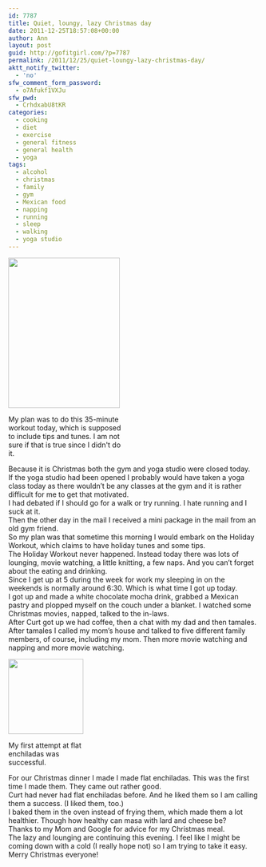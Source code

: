 ```yaml
---
id: 7787
title: Quiet, loungy, lazy Christmas day
date: 2011-12-25T18:57:08+00:00
author: Ann
layout: post
guid: http://gofitgirl.com/?p=7787
permalink: /2011/12/25/quiet-loungy-lazy-christmas-day/
aktt_notify_twitter:
  - 'no'
sfw_comment_form_password:
  - o7Afukf1VXJu
sfw_pwd:
  - CrhdxabU8tKR
categories:
  - cooking
  - diet
  - exercise
  - general fitness
  - general health
  - yoga
tags:
  - alcohol
  - christmas
  - family
  - gym
  - Mexican food
  - napping
  - running
  - sleep
  - walking
  - yoga studio
---
```

<div id="attachment_7790" style="width: 233px" class="wp-caption alignleft">
  <a href="http://gofitgirl.com/blog/wp-content/uploads/2011/12/holiday-workout1.jpg"><img class="size-medium wp-image-7790" title="holiday workout" src="http://gofitgirl.com/blog/wp-content/uploads/2011/12/holiday-workout1-223x300.jpg" alt="" width="223" height="300" /></a>
  
  <p class="wp-caption-text">
    My plan was to do this 35-minute workout today, which is supposed to include tips and tunes. I am not sure if that is true since I didn't do it.
  </p>
</div>

  
Because it is Christmas both the gym and yoga studio were closed today.  
If the yoga studio had been opened I probably would have taken a yoga class today as there wouldn&#8217;t be any classes at the gym and it is rather difficult for me to get that motivated.  
I had debated if I should go for a walk or try running. I hate running and I suck at it.  
Then the other day in the mail I received a mini package in the mail from an old gym friend.  
So my plan was that sometime this morning I would embark on the Holiday Workout, which claims to have holiday tunes and some tips.  
The Holiday Workout never happened. Instead today there was lots of lounging, movie watching, a little knitting, a few naps. And you can&#8217;t forget about the eating and drinking.  
Since I get up at 5 during the week for work my sleeping in on the weekends is normally around 6:30. Which is what time I got up today.  
I got up and made a white chocolate mocha drink, grabbed a Mexican pastry and plopped myself on the couch under a blanket. I watched some Christmas movies, napped, talked to the in-laws.  
After Curt got up we had coffee, then a chat with my dad and then tamales.  
After tamales I called my mom&#8217;s house and talked to five different family members, of course, including my mom. Then more movie watching and napping and more movie watching.  


<div id="attachment_7799" style="width: 160px" class="wp-caption alignright">
  <a href="http://gofitgirl.com/blog/wp-content/uploads/2011/12/flat-enchiladas.jpg"><img class="size-thumbnail wp-image-7799" title="flat enchiladas" src="http://gofitgirl.com/blog/wp-content/uploads/2011/12/flat-enchiladas-150x150.jpg" alt="" width="150" height="150" /></a>
  
  <p class="wp-caption-text">
    My first attempt at flat enchiladas was successful.
  </p>
</div>

  
For our Christmas dinner I made I made flat enchiladas. This was the first time I made them. They came out rather good.  
Curt had never had flat enchiladas before. And he liked them so I am calling them a success. (I liked them, too.)  
I baked them in the oven instead of frying them, which made them a lot healthier. Though how healthy can masa with lard and cheese be?  
Thanks to my Mom and Google for advice for my Christmas meal.  
The lazy and lounging are continuing this evening. I feel like I might be coming down with a cold (I really hope not) so I am trying to take it easy.  
Merry Christmas everyone!